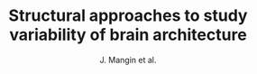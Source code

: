 ---
cat: gaia
subcat: architecture
bestof: false
author: J. Mangin et al.
title: Structural approaches to study variability of brain architecture
year: 2010
type: misc
---